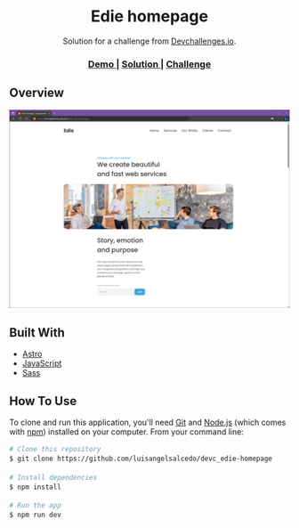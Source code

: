 <h1 align="center">Edie homepage</h1>

<div align="center">
   Solution for a challenge from  <a href="http://devchallenges.io" target="_blank">Devchallenges.io</a>.
</div>

<div align="center">
  <h3>
    <a href="https://luisangelsalcedo.github.io/devc_edie-homepage" target="_blank">
      Demo
    </a>
    <span> | </span>
    <a href="https://github.com/luisangelsalcedo/devc_edie-homepage">
      Solution
    </a>
    <span> | </span>
    <a href="https://devchallenges.io/challenges/xobQBuf8zWWmiYMIAZe0">
      Challenge
    </a>
  </h3>
</div>

## Overview

![screenshot](./public/preview.png)

## Built With

<!-- This section should list any major frameworks that you built your project using. Here are a few examples.-->

- [Astro](https://docs.astro.build/en/getting-started/)
- [JavaScript](https://developer.mozilla.org/es/docs/Web/JavaScript)
- [Sass](https://sass-lang.com/)

## How To Use

To clone and run this application, you'll need [Git](https://git-scm.com) and [Node.js](https://nodejs.org/en/download/) (which comes with [npm](http://npmjs.com)) installed on your computer. From your command line:

```bash
# Clone this repository
$ git clone https://github.com/luisangelsalcedo/devc_edie-homepage

# Install dependencies
$ npm install

# Run the app
$ npm run dev
```
